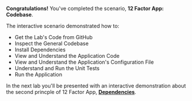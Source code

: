**Congratulations!** You've completed the scenario, **12 Factor App: Codebase**.


The interactive scenario demonstrated how to:

* Get the Lab's Code from GitHub
* Inspect the General Codebase
* Install Dependencies
* View and Understand the Application Code
* View and Understand the Application's Configuration File
* Understand and Run the Unit Tests
* Run the Application

In the next lab you'll be presented with an interactive demonstration about the second princple of 12 Factor App, **[Dependencies](https://12factor.net/dependencies)**.